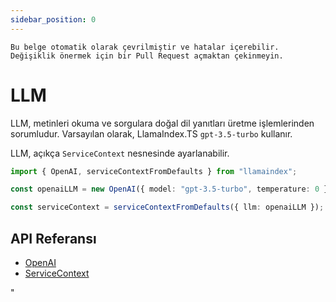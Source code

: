```yaml
---
sidebar_position: 0
---
```


`Bu belge otomatik olarak çevrilmiştir ve hatalar içerebilir. Değişiklik önermek için bir Pull Request açmaktan çekinmeyin.`

# LLM

LLM, metinleri okuma ve sorgulara doğal dil yanıtları üretme işlemlerinden sorumludur. Varsayılan olarak, LlamaIndex.TS `gpt-3.5-turbo` kullanır.

LLM, açıkça `ServiceContext` nesnesinde ayarlanabilir.

```typescript
import { OpenAI, serviceContextFromDefaults } from "llamaindex";

const openaiLLM = new OpenAI({ model: "gpt-3.5-turbo", temperature: 0 });

const serviceContext = serviceContextFromDefaults({ llm: openaiLLM });
```

## API Referansı

- [OpenAI](../../api/classes/OpenAI.md)
- [ServiceContext](../../api/interfaces/ServiceContext.md)

"

